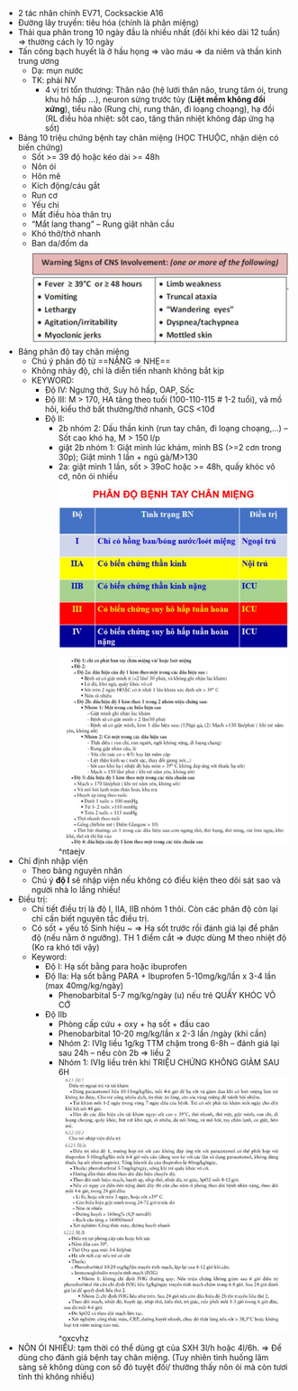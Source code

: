- 2 tác nhân chính EV71, Cocksackie A16  
- Đường lây truyền: tiêu hóa (chính là phân miệng)  
- Thải qua phân trong 10 ngày đầu là nhiều nhất (đôi khi kéo dài 12 tuần) => thường cách ly 10 ngày  
- Tấn công bạch huyết là ở hầu họng => vào máu => da niêm và thần kinh trung ương  
	- Dạ: mụn nước  
	- TK: phải NV  
		- 4 vị trí tổn thương: Thân não (hệ lưới thân não, trung tâm ói, trung khu hô hấp …), neuron sừng trước tủy (**Liệt mềm không đối xứng**), tiểu não (Rung chi, rung thân, đi loạng choạng), hạ đồi (RL điều hòa nhiệt: sốt cao, tăng thân nhiệt không đáp ứng hạ sốt)  
- Bảng 10 triệu chứng bệnh tay chân miệng (HỌC THUỘC, nhận diện có biến chứng)  
	- Sốt >= 39 độ hoặc kéo dài >= 48h  
	- Nôn ói  
	- Hôn mê  
	- Kích động/cáu gắt  
	- Run cơ  
	- Yếu chi  
	- Mất điều hòa thân trụ  
	- “Mắt lang thang” – Rung giật nhãn cầu  
	- Khó thở/thở nhanh  
	- Ban da/đốm da  
![Sốt – phát ban - Bệnh tay chân miệng-1687332902353.jpeg](../../../../../200%20Files/image/image/S%E1%BB%91t%20%E2%80%93%20ph%C3%A1t%20ban%20-%20B%E1%BB%87nh%20tay%20ch%C3%A2n%20mi%E1%BB%87ng-1687332902353.jpeg)  
- Bảng phân độ tay chân miệng  
	- Chú ý phân độ từ ==NẶNG => NHẸ==  
	- Không nhảy độ, chỉ là diễn tiến nhanh không bắt kịp  
	- KEYWORD:  
		- Độ IV: Ngưng thở, Suy hô hấp, OAP, Sốc  
		- Độ III: M > 170, HA tăng theo tuổi (100-110-115 # 1-2 tuổi), vã mồ hôi, kiểu thở bất thường/thở nhanh, GCS <10đ  
		- Độ II:  
			- 2b nhóm 2: Dấu thần kinh (run tay chân, đi loạng choạng,…) – Sốt cao khó hạ, M > 150 l/p  
			- giật 2b nhóm 1: Giật mình lúc khám, mình BS (>=2 cơn trong 30p); Giật mình 1 lần + ngủ gà/M>130  
			- 2a: giật mình 1 lần, sốt > 39oC hoặc >= 48h, quấy khóc vô cớ, nôn ói nhiều  
![Sốt – phát ban - Bệnh tay chân miệng-1687332948274.jpeg](../../../../../200%20Files/image/image/S%E1%BB%91t%20%E2%80%93%20ph%C3%A1t%20ban%20-%20B%E1%BB%87nh%20tay%20ch%C3%A2n%20mi%E1%BB%87ng-1687332948274.jpeg)  
![Sốt – phát ban - Bệnh tay chân miệng-1687332959696.jpeg](../../../../../200%20Files/image/image/S%E1%BB%91t%20%E2%80%93%20ph%C3%A1t%20ban%20-%20B%E1%BB%87nh%20tay%20ch%C3%A2n%20mi%E1%BB%87ng-1687332959696.jpeg) ^ntaejv  
- Chỉ định nhập viện  
	- Theo bảng nguyên nhân  
	- Chú ý **độ I** sẽ nhập viện nếu không có điều kiện theo dõi sát sao và người nhà lo lắng nhiều!  
- Điều trị:   
	- Chi tiết điều trị là độ I, IIA, IIB nhóm 1 thôi. Còn các phân độ còn lại chỉ cần biết nguyên tắc điều trị.  
	- Có sốt + yếu tố Sinh hiệu ~ => Hạ sốt trước rồi đánh giá lại để phân độ (nếu nằm ở ngưỡng). TH 1 điểm cắt => được dùng M theo nhiệt độ (Ko ra khó tới vậy)  
	- Keyword:  
		- Độ I: Hạ sốt bằng para hoặc ibuprofen  
		- Độ IIa: Hạ sốt bằng PARA + Ibuprofen 5-10mg/kg/lần x 3-4 lần (max 40mg/kg/ngày)  
			- Phenobarbital 5-7 mg/kg/ngày (u) nếu trẻ QUẤY KHÓC VÔ CỚ  
		- Độ IIb  
			- Phòng cấp cứu + oxy + hạ sốt + đầu cao  
			- Phenobarbital 10-20 mg/kg/lần x 2-3 lần /ngày (khi cần)  
			- Nhóm 2: IVIg liều 1g/kg TTM chậm trong 6-8h – đánh giá lại sau 24h – nếu còn 2b => liều 2  
			- Nhóm 1: IVIg liều trên khi TRIỆU CHỨNG KHÔNG GIẢM SAU 6H  
![Sốt – phát ban - Bệnh tay chân miệng-1687333049640.jpeg](../../../../../200%20Files/image/image/S%E1%BB%91t%20%E2%80%93%20ph%C3%A1t%20ban%20-%20B%E1%BB%87nh%20tay%20ch%C3%A2n%20mi%E1%BB%87ng-1687333049640.jpeg) ^oxcvhz  
- NÔN ÓI NHIỀU: tạm thời có thể dùng gt của SXH 3l/h hoặc 4l/6h. => Để dùng cho đánh giá bệnh tay chân miệng. (Tuy nhiên tình huống lâm sàng sẽ không dùng con số đó tuyệt đối/ thường thấy nôn ói mà còn tươi tỉnh thì không nhiều)